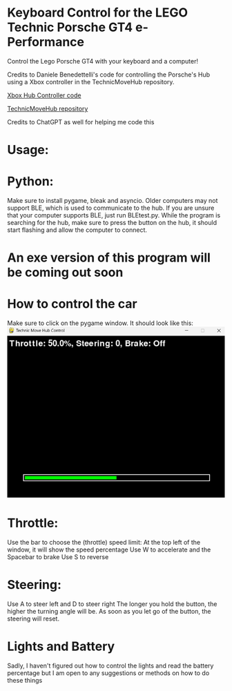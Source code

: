 # Keyboard Control for the LEGO Technic Porsche GT4 e-Performance
Control the Lego Porsche GT4 with your keyboard and a computer!

Credits to Daniele Benedettelli's code for controlling the Porsche's Hub using a Xbox controller in the TechnicMoveHub repository. 

[Xbox Hub Controller code](https://github.com/DanieleBenedettelli/TechnicMoveHub/blob/main/LEGO%20Technic%2042176%20XBOX%20RC.py)

[TechnicMoveHub repository](https://github.com/DanieleBenedettelli/TechnicMoveHub/tree/main)

Credits to ChatGPT as well for helping me code this

# Usage: 

# Python:

Make sure to install pygame, bleak and asyncio.
Older computers may not support BLE, which is used to communicate to the hub. If you are unsure that your computer supports BLE, just run BLEtest.py.
While the program is searching for the hub, make sure to press the button on the hub, it should start flashing and allow the computer to connect.

# An exe version of this program will be coming out soon

# How to control the car
Make sure to click on the pygame window.
It should look like this:
![Pygame Window](assets/PygameExample.png)

# Throttle:

Use the bar to choose the (throttle) speed limit:
At the top left of the window, it will show the speed percentage
Use W to accelerate and the Spacebar to brake
Use S to reverse

# Steering:

Use A to steer left and D to steer right
The longer you hold the button, the higher the turning angle will be. 
As soon as you let go of the button, the steering will reset.

# Lights and Battery

Sadly, I haven't figured out how to control the lights and read the battery percentage but I am open to any suggestions or methods on how to do these things


